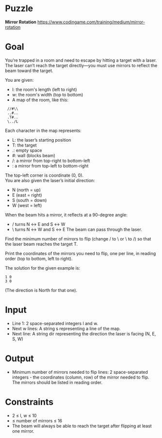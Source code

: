 # Puzzle
**Mirror Rotation** https://www.codingame.com/training/medium/mirror-rotation

# Goal
You’re trapped in a room and need to escape by hitting a target with a laser. The laser can’t reach the target directly—you must use mirrors to reflect the beam toward the target.

You are given:  
- l: the room's length (left to right)
- w: the room's width (top to bottom)
- A map of the room, like this:

```
 //#\\  
 ..#..  
 .T#..  
 \../L
```

Each character in the map represents:
- L: the laser’s starting position
- T: the target
- .: empty space
- #: wall (blocks beam)
- /: a mirror from top-right to bottom-left
- \: a mirror from top-left to bottom-right

The top-left corner is coordinate (0, 0).  
You are also given the laser’s initial direction:
- N (north = up)
- E (east = right)
- S (south = down)
- W (west = left)

When the beam hits a mirror, it reflects at a 90-degree angle:
- / turns N ↔ E and S ↔ W
- \ turns N ↔ W and S ↔ E
The beam can pass through the laser.

Find the minimum number of mirrors to flip (change / to \ or \ to /) so that the laser beam reaches the target T.

Print the coordinates of the mirrors you need to flip, one per line, in reading order (top to bottom, left to right).

The solution for the given example is:
```
1 0
3 0
```
(The direction is North for that one).

# Input
* Line 1: 2 space-separated integers l and w.
* Next w lines: A string s representing a line of the map.
* Next line: A string dir representing the direction the laser is facing (N, E, S, W)

# Output
* Minimum number of mirrors needed to flip lines: 2 space-separated integers - the coordinates (column, row) of the mirror needed to flip. The mirrors should be listed in reading order.

# Constraints
* 2 ≤ l, w ≤ 10
* ≤ number of mirrors ≤ 16
* The beam will always be able to reach the target after flipping at least one mirror.
